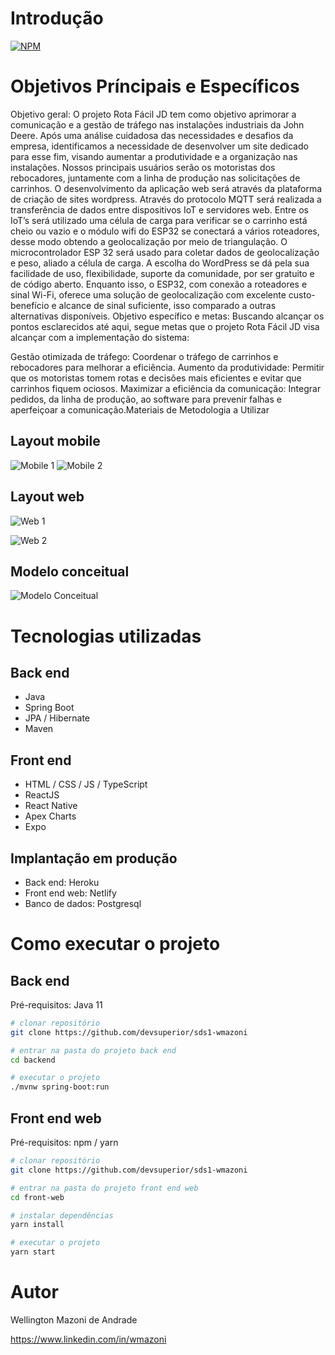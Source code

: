 # Introdução
[![NPM](https://img.shields.io/npm/l/react)]([https://github.com/devsuperior/sds1-wmazoni/blob/master/LICENSE](https://github.com/joaogabriel365/Rota-Facil-JD/blob/main/LICENSE)) 

# Objetivos Príncipais e Específicos

Objetivo geral:
O projeto Rota Fácil JD tem como objetivo aprimorar a comunicação e a gestão de tráfego nas instalações industriais da John Deere. Após uma análise cuidadosa das necessidades e desafios da empresa, identificamos a necessidade de desenvolver um site dedicado para esse fim, visando aumentar a produtividade e a organização nas instalações. Nossos principais usuários serão os motoristas dos rebocadores, juntamente com a linha de produção nas solicitações de carrinhos.
O desenvolvimento da aplicação web será através da plataforma de criação de sites wordpress. Através do protocolo MQTT será realizada a transferência de dados entre dispositivos IoT e servidores web. Entre os IoT’s será utilizado uma célula de carga para verificar se o carrinho está cheio ou vazio e o módulo wifi do ESP32 se conectará a vários roteadores, desse modo obtendo a geolocalização por meio de triangulação. O microcontrolador ESP 32 será usado para coletar dados de geolocalização e peso, aliado a célula de carga. 
A escolha do WordPress se dá pela sua facilidade de uso, flexibilidade, suporte da comunidade, por ser gratuito e de código aberto. Enquanto isso, o ESP32, com conexão a roteadores e sinal Wi-Fi, oferece uma solução de geolocalização com excelente custo-benefício e alcance de sinal suficiente, isso comparado a outras alternativas disponíveis.
Objetivo específico e metas:
Buscando alcançar os pontos esclarecidos até aqui, segue metas que o projeto Rota Fácil JD visa alcançar com a implementação do sistema:


Gestão otimizada de tráfego: Coordenar o tráfego de carrinhos e rebocadores para melhorar a eficiência.
Aumento da produtividade: Permitir que os motoristas tomem rotas e decisões mais eficientes e evitar que carrinhos fiquem ociosos.
Maximizar a eficiência da comunicação: Integrar pedidos, da linha de produção, ao software para prevenir falhas e aperfeiçoar a comunicação.Materiais de Metodologia a Utilizar


## Layout mobile
![Mobile 1](https://github.com/acenelio/assets/raw/main/sds1/mobile1.png) ![Mobile 2](https://github.com/acenelio/assets/raw/main/sds1/mobile2.png)

## Layout web
![Web 1](https://github.com/acenelio/assets/raw/main/sds1/web1.png)

![Web 2](https://github.com/acenelio/assets/raw/main/sds1/web2.png)

## Modelo conceitual
![Modelo Conceitual](https://github.com/acenelio/assets/raw/main/sds1/modelo-conceitual.png)

# Tecnologias utilizadas
## Back end
- Java
- Spring Boot
- JPA / Hibernate
- Maven
## Front end
- HTML / CSS / JS / TypeScript
- ReactJS
- React Native
- Apex Charts
- Expo
## Implantação em produção
- Back end: Heroku
- Front end web: Netlify
- Banco de dados: Postgresql

# Como executar o projeto

## Back end
Pré-requisitos: Java 11

```bash
# clonar repositório
git clone https://github.com/devsuperior/sds1-wmazoni

# entrar na pasta do projeto back end
cd backend

# executar o projeto
./mvnw spring-boot:run
```

## Front end web
Pré-requisitos: npm / yarn

```bash
# clonar repositório
git clone https://github.com/devsuperior/sds1-wmazoni

# entrar na pasta do projeto front end web
cd front-web

# instalar dependências
yarn install

# executar o projeto
yarn start
```

# Autor

Wellington Mazoni de Andrade

https://www.linkedin.com/in/wmazoni

